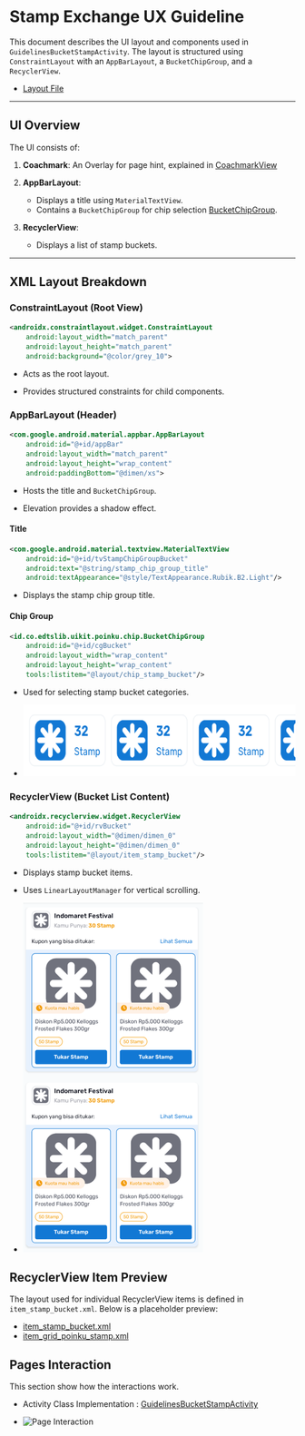 Stamp Exchange UX Guideline
============================

This document describes the UI layout and components used in `GuidelinesBucketStampActivity`. The layout is structured using `ConstraintLayout` with an `AppBarLayout`, a `BucketChipGroup`, and a `RecyclerView`.
- [Layout File](https://github.com/shidiq-uxe/poinku_ui_kit/blob/main/app/src/main/res/layout/activity_guidelines_bucket_stamp_activitty.xml)
* * * * *

UI Overview
--------------

The UI consists of:

1.  **Coachmark**: An Overlay for page hint, explained in [CoachmarkView](https://github.com/shidiq-uxe/poinku_ui_kit/blob/main/docs/Coachmark.md)

2.  **AppBarLayout**:

    -   Displays a title using `MaterialTextView`.
    -   Contains a `BucketChipGroup` for chip selection [BucketChipGroup](https://github.com/shidiq-uxe/poinku_ui_kit/blob/main/docs/BucketChipGroup.md).

3.  **RecyclerView**:

    -   Displays a list of stamp buckets.

* * * * *

XML Layout Breakdown
------------------------

### ConstraintLayout (Root View)

```xml
<androidx.constraintlayout.widget.ConstraintLayout
    android:layout_width="match_parent"
    android:layout_height="match_parent"
    android:background="@color/grey_10">
```

-   Acts as the root layout.

-   Provides structured constraints for child components.

### AppBarLayout (Header)

```xml
<com.google.android.material.appbar.AppBarLayout
    android:id="@+id/appBar"
    android:layout_width="match_parent"
    android:layout_height="wrap_content"
    android:paddingBottom="@dimen/xs">
```

-   Hosts the title and `BucketChipGroup`.

-   Elevation provides a shadow effect.

#### Title

```xml
<com.google.android.material.textview.MaterialTextView
    android:id="@+id/tvStampChipGroupBucket"
    android:text="@string/stamp_chip_group_title"
    android:textAppearance="@style/TextAppearance.Rubik.B2.Light"/>
```

-   Displays the stamp chip group title.

#### Chip Group

```xml
<id.co.edtslib.uikit.poinku.chip.BucketChipGroup
    android:id="@+id/cgBucket"
    android:layout_width="wrap_content"
    android:layout_height="wrap_content"
    tools:listitem="@layout/chip_stamp_bucket"/>
```

-   Used for selecting stamp bucket categories.

- <img alt="Image" height="126" src="../assets/Pages/bucket_stamp_chip.png" width="630"/>

### RecyclerView (Bucket List Content)

```xml
<androidx.recyclerview.widget.RecyclerView
    android:id="@+id/rvBucket"
    android:layout_width="@dimen/dimen_0"
    android:layout_height="@dimen/dimen_0"
    tools:listitem="@layout/item_stamp_bucket"/>
```

-   Displays stamp bucket items.

-   Uses `LinearLayoutManager` for vertical scrolling.

- ![Bucket Item](../assets/Pages/bucket_item.png)


RecyclerView Item Preview
-----------------------------

The layout used for individual RecyclerView items is defined in `item_stamp_bucket.xml`. Below is a placeholder preview:
- [item_stamp_bucket.xml](https://github.com/shidiq-uxe/poinku_ui_kit/blob/main/app/src/main/res/layout/item_stamp_bucket.xml)
- [item_grid_poinku_stamp.xml](https://github.com/shidiq-uxe/poinku_ui_kit/blob/main/uikit/src/main/res/layout/item_grid_poinku_stamp.xml)

Pages Interaction
-----------------------------
This section show how the interactions work.
- Activity Class Implementation : [GuidelinesBucketStampActivity](https://github.com/shidiq-uxe/poinku_ui_kit/blob/main/app/src/main/java/id/co/edtslib/poinkuuikit/stamp_exchange_guidelines/GuidelinesBucketStampActivitty.kt)

- ![Page Interaction](https://res.cloudinary.com/dmduc9apd/image/upload/v1741592154/Stamp%20Exchange/ofsqxcsjh2dftukpd1ii.gif)
